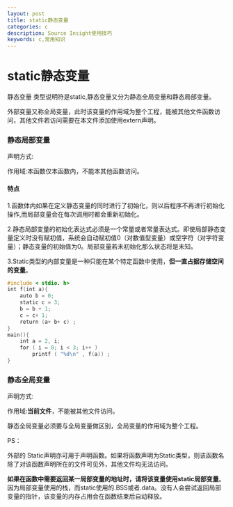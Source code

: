 ```yaml
---
layout: post
title: static静态变量
categories: c
description: Source Insight使用技巧
keywords: c,常用知识
---
```




# static静态变量

静态变量 类型说明符是static,静态变量又分为静态全局变量和静态局部变量。

外部变量又称全局变量，此时该变量的作用域为整个工程，能被其他文件函数访问，其他文件若访问需要在本文件添加使用extern声明。

### 静态局部变量

声明方式:

作用域:本函数仅本函数内，不能本其他函数访问。

#### 特点

1.函数体内如果在定义静态变量的同时进行了初始化，则以后程序不再进行初始化操作,而局部变量会在每次调用时都会重新初始化。

2.静态局部变量的初始化表达式必须是一个常量或者常量表达式。即使局部静态变量定义时没有赋初值，系统会自动赋初值0（对数值型变量）或空字符（对字符变量）；静态变量的初始值为0。局部变量若未初始化那么状态将是未知。

3.Static类型的内部变量是一种只能在某个特定函数中使用，**但一直占据存储空间的变量**。

```c
#include < stdio. h> 
int f(int a){ 
    auto b = 0; 
    static c = 3; 
    b = b + 1; 
    c = c+ 1; 
    return (a+ b+ c) ; 
} 
main(){ 
    int a = 2, i; 
    for ( i = 0; i < 3; i++ ) 
        printf ( "%d\n" , f(a)) ; 
}
```

### 静态全局变量

声明方式:

作用域:**当前文件**，不能被其他文件访问。

静态全局变量必须要与全局变量做区别，全局变量的作用域为整个工程。

PS：

外部的 Static声明亦可用于声明函数。如果将函数声明为Static类型，则该函数名除了对该函数声明所在的文件可见外，其他文件均无法访问。



**如果在函数中需要返回某一局部变量的地址时，请将该变量使用static局部变量**。因为局部变量使用的栈，而static使用的.BSS或者.data。没有人会尝试返回局部变量的指针，该变量的内存占用会在函数结束后自动释放。















